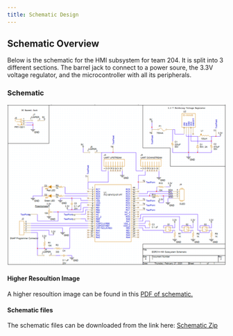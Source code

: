 ```yaml
---
title: Schematic Design
---
```


## Schematic Overview

Below is the schematic for the HMI subsystem for team 204. It is split into 3 different sections. The barrel jack to connect to a power soure, the 3.3V voltage regulator, and the microcontroller with all its peripherals. 

### Schematic
![Schematic](HMI_Schematic.png)

#### Higher Resoultion Image
A higher resoultion image can be found in this [PDF of schematic.](HMI_Subsystem.pdf)

#### Schematic files

The schematic files can be downloaded from the link here: [Schematic Zip](https://www.dropbox.com/scl/fi/lnm1utdm0yzn3qb9dphyw/EGR314_HMISUBSYSTEM.zip?rlkey=dj3gsipfo2gkfl5x8bmlxaddv&st=7hvunlyk&dl=0)